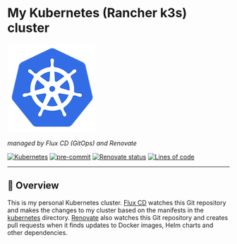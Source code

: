 # My Kubernetes (Rancher k3s) cluster

![Kubernetes Logo](https://raw.githubusercontent.com/zhorvath83/home-ops/d611d50a6b6c9cc2b38a11c6bd577704f833b63d/docs/src/assets/kubernetes-logo.png)

*managed by Flux CD (GitOps) and Renovate*

[![Kubernetes](https://img.shields.io/badge/v1.27-blue?logo=kubernetes&logoColor=white)](https://k3s.io/)
[![pre-commit](https://img.shields.io/badge/pre--commit-enabled-brightgreen?logo=pre-commit&logoColor=white)](https://github.com/pre-commit/pre-commit)
[![Renovate status](https://img.shields.io/badge/renovate-enabled-brightgreen.svg)](https://github.com/zhorvath83/home-ops/issues/631)
[![Lines of code](https://img.shields.io/tokei/lines/github/zhorvath83/home-ops?color=brightgreen&label=lines&logo=codefactor&logoColor=white)](https://github.com/zhorvath83/home-ops/graphs/contributors)

---

## 📖 Overview

This is my personal Kubernetes cluster. [Flux CD](https://github.com/fluxcd/flux2) 
watches this Git repository and makes the changes to my cluster based on the 
manifests in the [kubernetes](./kubernetes/) directory. 
[Renovate](https://github.com/renovatebot/renovate) also watches this Git repository 
and creates pull requests when it finds updates to Docker images, Helm charts and 
other dependencies.
